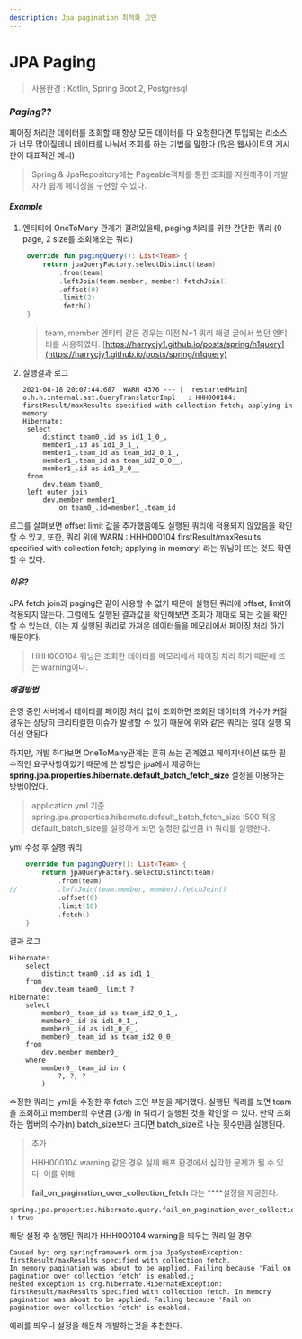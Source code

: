 ```yaml
---
description: Jpa pagination 최적화 고민
---
```


# JPA Paging

> 사용환경 : Kotlin, Spring Boot 2, Postgresql

### _Paging??_

페이징 처리란 데이터를 조회할 때 항상 모든 데이터를 다 요청한다면  투입되는 리소스가 너무 많아질테니  데이터를 나눠서 조회를 하는 기법을 말한다 \(많은 웹사이트의 게시판이 대표적인 예시\)

> Spring & JpaRepository에는 Pageable객체를 통한 조회를 지원해주어  개발자가 쉽게 페이징을 구현할 수 있다.

#### _Example_

1. 엔티티에 OneToMany 관계가 걸려있을때, paging 처리를 위한 간단한 쿼리  \(0 page, 2 size를 조회해오는 쿼리\)

   ```kotlin
    override fun pagingQuery(): List<Team> {
        return jpaQueryFactory.selectDistinct(team)
            .from(team)
            .leftJoin(team.member, member).fetchJoin()
            .offset(0)
            .limit(2)
            .fetch()
    }
   ```

   > team, member 엔티티 같은 경우는 이전 N+1 쿼리 해결 글에서 썼던 엔티티를 사용하였다.  [https://harrycjy1.github.io/posts/spring/n1query](https://harrycjy1.github.io/posts/spring/n1query)

2. 실행결과 로그

   ```text
   2021-08-18 20:07:44.687  WARN 4376 --- [  restartedMain] o.h.h.internal.ast.QueryTranslatorImpl   : HHH000104: firstResult/maxResults specified with collection fetch; applying in memory!
   Hibernate: 
    select
        distinct team0_.id as id1_1_0_,
        member1_.id as id1_0_1_,
        member1_.team_id as team_id2_0_1_,
        member1_.team_id as team_id2_0_0__,
        member1_.id as id1_0_0__ 
    from
        dev.team team0_ 
    left outer join
        dev.member member1_ 
            on team0_.id=member1_.team_id
   ```

로그를 살펴보면 offset limit 값을 추가했음에도 실행된 쿼리에 적용되지 않았음을 확인할 수 있고,  또한, 쿼리 위에 WARN : HHH000104 firstResult/maxResults specified with collection fetch; applying in memory!  라는 워닝이 뜨는 것도 확인할 수 있다.

#### _이유?_

JPA fetch join과 paging은 같이 사용할 수 없기 때문에 실행된 쿼리에 offset, limit이 적용되지 않는다.  그럼에도 실행된 결과값을 확인해보면 조회가 제대로 되는 것을 확인할 수 있는데,  이는 저 실행된 쿼리로 가져온 데이터들을 메모리에서 페이징 처리 하기 때문이다.

> HHH000104 워닝은 조회한 데이터를 메모리에서 페이징 처리 하기 때문에 뜨는 warning이다.

#### _해결방법_

운영 중인 서버에서 데이터를 페이징 처리 없이 조회하면 조회된 데이터의 개수가 커질 경우는  상당히 크리티컬한 이슈가 발생할 수 있기 때문에 위와 같은 쿼리는 절대 실행 되어선 안된다.

하지만, 개발 하다보면 OneToMany관계는 흔히 쓰는 관계였고 페이지네이션 또한 필수적인 요구사항이었기 때문에  쓴 방법은 jpa에서 제공하는 **spring.jpa.properties.hibernate.default\_batch\_fetch\_size** 설정을 이용하는 방법이었다.

> application.yml 기준  spring.jpa.properties.hibernate.default\_batch\_fetch\_size :500 적용 default\_batch\_size를 설정하게 되면 설정한 값만큼 in 쿼리를 실행한다.

yml 수정 후 실행 쿼리

```kotlin
    override fun pagingQuery(): List<Team> {
        return jpaQueryFactory.selectDistinct(team)
            .from(team)
//          .leftJoin(team.member, member).fetchJoin()
            .offset(0)
            .limit(10)
            .fetch()
    }
```

결과 로그

```text
Hibernate: 
    select
        distinct team0_.id as id1_1_ 
    from
        dev.team team0_ limit ?
Hibernate: 
    select
        member0_.team_id as team_id2_0_1_,
        member0_.id as id1_0_1_,
        member0_.id as id1_0_0_,
        member0_.team_id as team_id2_0_0_ 
    from
        dev.member member0_ 
    where
        member0_.team_id in (
            ?, ?, ?
        )
```

수정한 쿼리는 yml을 수정한 후 fetch 조인 부분을 제거했다.  실행된 쿼리를 보면 team을 조회하고 member의 수만큼 \(3개\) in 쿼리가 실행된 것을 확인할 수 있다.  만약 조회하는 멤버의 수가\(n\) batch\_size보다 크다면 batch\_size로 나눈 횟수만큼 실행된다.

> 추가
>
> HHH000104 warning 같은 경우 실제 배포 환경에서 심각한 문제가 될 수 있다. 이를 위해 
>
> **fail\_on\_pagination\_over\_collection\_fetch** 라는 ****설정을 제공한다.

```text
spring.jpa.properties.hibernate.query.fail_on_pagination_over_collection_fetch : true
```

해당 설정 후 실행된 쿼리가 HHH000104 warning을 띄우는 쿼리 일 경우 

```text
Caused by: org.springframework.orm.jpa.JpaSystemException: firstResult/maxResults specified with collection fetch. 
In memory pagination was about to be applied. Failing because 'Fail on pagination over collection fetch' is enabled.; 
nested exception is org.hibernate.HibernateException: firstResult/maxResults specified with collection fetch. In memory pagination was about to be applied. Failing because 'Fail on pagination over collection fetch' is enabled.
```

에러를 띄우니 설정을 해둔채 개발하는것을 추천한다.

